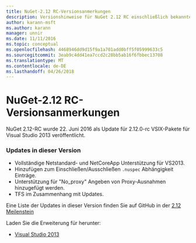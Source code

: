 ```yaml
---
title: NuGet-2.12 RC-Versionsanmerkungen
description: Versionshinweise für NuGet 2.12 RC einschließlich bekannte Probleme, Fehlerbehebungen, Funktionen und Archivierung von dcrs Design.
author: karann-msft
ms.author: karann
manager: unnir
ms.date: 11/11/2016
ms.topic: conceptual
ms.openlocfilehash: 4468946dd9d15f9a1a701add0bff5f05999633c5
ms.sourcegitcommit: 3eab9c4dd41ea7ccd2c28bb5ab16f6fbbec13708
ms.translationtype: MT
ms.contentlocale: de-DE
ms.lasthandoff: 04/26/2018
---
```

# <a name="nuget-212-rc-release-notes"></a>NuGet-2.12 RC-Versionsanmerkungen

NuGet 2.12-RC wurde 22. Juni 2016 als Update für 2.12.0-rc VSIX-Pakete für Visual Studio 2013 veröffentlicht.

### <a name="updates-in-this-release"></a>Updates in dieser Version

* Vollständige Netstandard- und NetCoreApp Unterstützung für VS2013.
* Hinzufügen zum Einschließen/Ausschließen `.nuspec` Abhängigkeit Einträge.
* Unterstützung für "No_proxy" Angeben von Proxy-Ausnahmen hinzugefügt werden.
* TFS im Zusammenhang mit Updates.

Eine Liste der Updates in dieser Version finden Sie auf GitHub in der [2.12 Meilenstein](https://github.com/NuGet/Home/issues?q=milestone%3A2.12+is%3Aclosed)

Laden Sie die Erweiterung für herunter:

* [Visual Studio 2013](https://dist.nuget.org/visualstudio-2013-vsix/v2.12.0-rc/NuGet.Tools.vsix)
